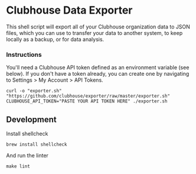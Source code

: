 # Clubhouse Data Exporter

This shell script will export all of your Clubhouse organization data to JSON files, which you can use to transfer your data to another system, to keep locally as a backup, or for data analysis.

### Instructions

You'll need a Clubhouse API token defined as an environment variable (see below). If you don't have a token already, you can create one by navigating to Settings > My Account > API Tokens.

```shell
curl -o "exporter.sh" "https://github.com/clubhouse/exporter/raw/master/exporter.sh"
CLUBHOUSE_API_TOKEN="PASTE YOUR API TOKEN HERE" ./exporter.sh
```

## Development

Install shellcheck

```shell
brew install shellcheck
```

And run the linter

```shell
make lint
```
